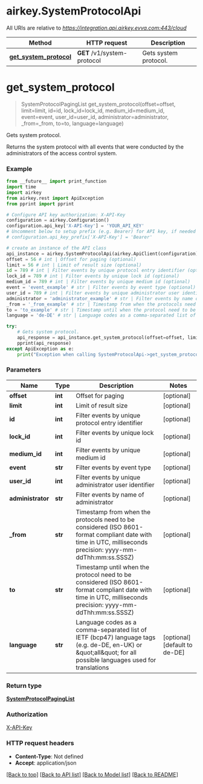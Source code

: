 # airkey.SystemProtocolApi

All URIs are relative to *https://integration.api.airkey.evva.com:443/cloud*

Method | HTTP request | Description
------------- | ------------- | -------------
[**get_system_protocol**](SystemProtocolApi.md#get_system_protocol) | **GET** /v1/system-protocol | Gets system protocol.

# **get_system_protocol**
> SystemProtocolPagingList get_system_protocol(offset=offset, limit=limit, id=id, lock_id=lock_id, medium_id=medium_id, event=event, user_id=user_id, administrator=administrator, _from=_from, to=to, language=language)

Gets system protocol.

Returns the system protocol with all events that were conducted by the administrators of the access control system.

### Example
```python
from __future__ import print_function
import time
import airkey
from airkey.rest import ApiException
from pprint import pprint

# Configure API key authorization: X-API-Key
configuration = airkey.Configuration()
configuration.api_key['X-API-Key'] = 'YOUR_API_KEY'
# Uncomment below to setup prefix (e.g. Bearer) for API key, if needed
# configuration.api_key_prefix['X-API-Key'] = 'Bearer'

# create an instance of the API class
api_instance = airkey.SystemProtocolApi(airkey.ApiClient(configuration))
offset = 56 # int | Offset for paging (optional)
limit = 56 # int | Limit of result size (optional)
id = 789 # int | Filter events by unique protocol entry identifier (optional)
lock_id = 789 # int | Filter events by unique lock id (optional)
medium_id = 789 # int | Filter events by unique medium id (optional)
event = 'event_example' # str | Filter events by event type (optional)
user_id = 789 # int | Filter events by unique administrator user identifier (optional)
administrator = 'administrator_example' # str | Filter events by name of administrator (optional)
_from = '_from_example' # str | Timestamp from when the protocols need to be considered (ISO 8601-format compliant date with time in UTC, milliseconds precision: yyyy-mm-ddThh:mm:ss.SSSZ) (optional)
to = 'to_example' # str | Timestamp until when the protocol need to be considered (ISO 8601-format compliant date with time in UTC, milliseconds precision: yyyy-mm-ddThh:mm:ss.SSSZ) (optional)
language = 'de-DE' # str | Language codes as a comma-separated list of IETF (bcp47) language tags (e.g. de-DE, en-UK) or \"all\" for all possible languages used for translations (optional) (default to de-DE)

try:
    # Gets system protocol.
    api_response = api_instance.get_system_protocol(offset=offset, limit=limit, id=id, lock_id=lock_id, medium_id=medium_id, event=event, user_id=user_id, administrator=administrator, _from=_from, to=to, language=language)
    pprint(api_response)
except ApiException as e:
    print("Exception when calling SystemProtocolApi->get_system_protocol: %s\n" % e)
```

### Parameters

Name | Type | Description  | Notes
------------- | ------------- | ------------- | -------------
 **offset** | **int**| Offset for paging | [optional] 
 **limit** | **int**| Limit of result size | [optional] 
 **id** | **int**| Filter events by unique protocol entry identifier | [optional] 
 **lock_id** | **int**| Filter events by unique lock id | [optional] 
 **medium_id** | **int**| Filter events by unique medium id | [optional] 
 **event** | **str**| Filter events by event type | [optional] 
 **user_id** | **int**| Filter events by unique administrator user identifier | [optional] 
 **administrator** | **str**| Filter events by name of administrator | [optional] 
 **_from** | **str**| Timestamp from when the protocols need to be considered (ISO 8601-format compliant date with time in UTC, milliseconds precision: yyyy-mm-ddThh:mm:ss.SSSZ) | [optional] 
 **to** | **str**| Timestamp until when the protocol need to be considered (ISO 8601-format compliant date with time in UTC, milliseconds precision: yyyy-mm-ddThh:mm:ss.SSSZ) | [optional] 
 **language** | **str**| Language codes as a comma-separated list of IETF (bcp47) language tags (e.g. de-DE, en-UK) or \&quot;all\&quot; for all possible languages used for translations | [optional] [default to de-DE]

### Return type

[**SystemProtocolPagingList**](SystemProtocolPagingList.md)

### Authorization

[X-API-Key](../README.md#X-API-Key)

### HTTP request headers

 - **Content-Type**: Not defined
 - **Accept**: application/json

[[Back to top]](#) [[Back to API list]](../README.md#documentation-for-api-endpoints) [[Back to Model list]](../README.md#documentation-for-models) [[Back to README]](../README.md)

